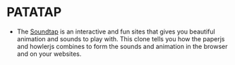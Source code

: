 # PATATAP
* The [Soundtap](https://badboy1496.github.io/) is an interactive and fun sites that gives you beautiful animation and sounds to play with. This clone tells you how the paperjs and howlerjs combines to form the sounds and animation in the browser and on your websites.
